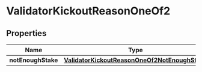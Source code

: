 
# ValidatorKickoutReasonOneOf2

## Properties
| Name | Type | Description | Notes |
| ------------ | ------------- | ------------- | ------------- |
| **notEnoughStake** | [**ValidatorKickoutReasonOneOf2NotEnoughStake**](ValidatorKickoutReasonOneOf2NotEnoughStake.md) |  |  |



